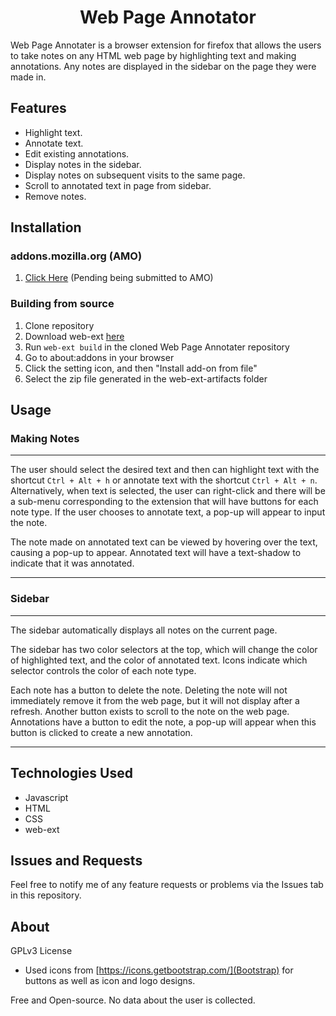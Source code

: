 <h1 align="center">
Web Page Annotator
</h1>

Web Page Annotater is a browser extension for firefox that allows the users to take notes on any HTML web page by highlighting text and making annotations. Any notes are displayed in the sidebar on the page they were made in.

<h2> Features </h2>

- Highlight text.
- Annotate text.
- Edit existing annotations.
- Display notes in the sidebar.
- Display notes on subsequent visits to the same page.
- Scroll to annotated text in page from sidebar.
- Remove notes.

<h2>Installation</h2>

<h3>addons.mozilla.org (AMO)</h3>

1. [Click Here](https://addons.mozilla.org/en-US/firefox/) (Pending being submitted to AMO)

<h3> Building from source </h3>

1. Clone repository
2. Download web-ext [here](https://github.com/mozilla/web-ext)
3. Run `web-ext build` in the cloned Web Page Annotater repository
4. Go to about:addons in your browser
5.  Click the setting icon, and then "Install add-on from file"
6. Select the zip file generated in the web-ext-artifacts folder

<h2> Usage </h2>

<h3> Making Notes </h3>

***

The user should select the desired text and then can highlight text with the shortcut `Ctrl + Alt + h` or annotate text with the shortcut `Ctrl + Alt + n`. Alternatively, when text is selected, the user can right-click and there will be a sub-menu corresponding to the extension that will have buttons for each note type. If the user chooses to annotate text, a pop-up will appear to input the note.

The note made on annotated text can be viewed by hovering over the text, causing a pop-up to appear. Annotated text will have a text-shadow to indicate that it was annotated.

***

<h3> Sidebar </h3>

***

The sidebar automatically displays all notes on the current page.

The sidebar has two color selectors at the top, which will change the color of highlighted text, and the color of annotated text. Icons indicate which selector controls the color of each note type.

Each note has a button to delete the note. Deleting the note will not immediately remove it from the web page, but it will not display after a refresh. Another button exists to scroll to the note on the web page. Annotations have a button to edit the note, a pop-up will appear when this button is clicked to create a new annotation.

***

<h2> Technologies Used </h2>

- Javascript
- HTML
- CSS
- web-ext

<h2> Issues and Requests </h2>

Feel free to notify me of any feature requests or problems via the Issues tab in this repository.

<h2> About </h2>

GPLv3 License

- Used icons from [https://icons.getbootstrap.com/](Bootstrap) for buttons as well as icon and logo designs.

Free and Open-source. No data about the user is collected.
